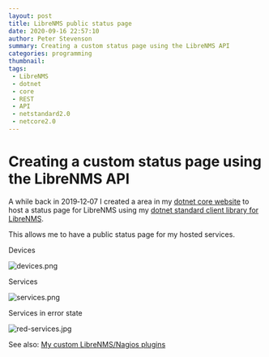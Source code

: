 ```yaml
---
layout: post
title: LibreNMS public status page
date: 2020-09-16 22:57:10
author: Peter Stevenson
summary: Creating a custom status page using the LibreNMS API
categories: programming
thumbnail:
tags:
 - LibreNMS
 - dotnet
 - core
 - REST
 - API
 - netstandard2.0
 - netcore2.0
---
```


# Creating a custom status page using the LibreNMS API

A while back in 2019‑12‑07 I created a area in my [dotnet core website](https://bitbucket.org/2E0PGS/core) to host a status page for LibreNMS using my [dotnet standard client library for LibreNMS](https://bitbucket.org/2E0PGS/librenms-client).

This allows me to have a public status page for my hosted services.

Devices

![devices.png](/blog/assets/2020-09-16/devices.png)

Services

![services.png](/blog/assets/2020-09-16/services.png)

Services in error state

![red-services.jpg](/blog/assets/2020-09-16/red-services.jpg)

See also: [My custom LibreNMS/Nagios plugins](https://bitbucket.org/2E0PGS/nagios-plugins)